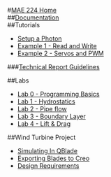 #[MAE 224 Home](https://mkfu.github.io/MAE224/)  
##[Documentation](https://github.com/mkfu/MAE224/wiki/Class-Description-:-Functions-and-Variables)  
##Tutorials  
- [Setup a Photon](https://github.com/mkfu/MAE224/wiki/A-Quick-Setup-of-Particle-Photon)   
- [Example 1 - Read and Write](https://github.com/mkfu/MAE224/wiki/Example-1-:-Read-and-Write-Pins)    
- [Example 2 - Servos and PWM](https://github.com/mkfu/MAE224/wiki/Example-2-:-Servos-and-PWMs)  

###[Technical Report Guidelines](https://github.com/mkfu/MAE224/wiki/Technical-Report-Guidelines)    

##Labs  
- [Lab 0 - Programming Basics](https://github.com/mkfu/MAE224/wiki/Lab-0:-Python-to-Particle-Communication)   
- [Lab 1 - Hydrostatics](https://github.com/mkfu/MAE224/wiki/Lab-1:--Hydrostatics)    
- [Lab 2 - Pipe flow](https://github.com/mkfu/MAE224/wiki/Lab-2:-Pipe-Flow)  
- [Lab 3 - Boundary Layer](https://github.com/mkfu/MAE224/wiki/Lab-3:-Boundary-Layers)    
- [Lab 4 - Lift & Drag](https://github.com/mkfu/MAE224/wiki/Lab-4:-Lift-and-Drag)  

##Wind Turbine Project
- [Simulating In QBlade](https://github.com/mkfu/MAE224/wiki/Simulating-Wind-Turbine-Rotors-using-Qblade)   
- [Exporting Blades to Creo](https://github.com/mkfu/MAE224/wiki/Wind-Turbine-Creo-Export-Tutorial)    
- [Design Requirements](https://github.com/mkfu/MAE224/wiki/Wind-Turbine-Design)    